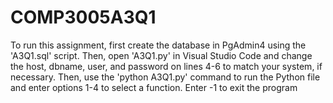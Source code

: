 # COMP3005A3Q1

To run this assignment, first create the database in PgAdmin4 using the 'A3Q1.sql' script. Then, open 'A3Q1.py' in Visual Studio Code and change the host, dbname, user, and password on lines 4-6 to match your system, if necessary. Then, use the 'python A3Q1.py' command to run the Python file and enter options 1-4 to select a function. Enter -1 to exit the program
